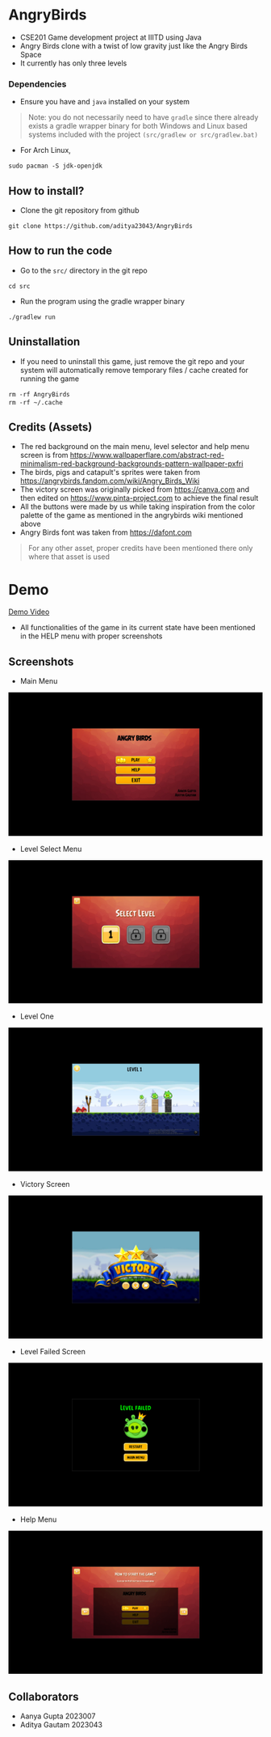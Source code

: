 # AngryBirds
- CSE201 Game development project at IIITD using Java
- Angry Birds clone with a twist of low gravity just like the Angry Birds Space
- It currently has only three levels

### Dependencies

- Ensure you have and `java` installed on your system
> Note: you do not necessarily need to have `gradle` since there already exists a gradle wrapper binary for both Windows and Linux based systems included with the project `(src/gradlew or src/gradlew.bat)`
- For Arch Linux,
```
sudo pacman -S jdk-openjdk
```

## How to install? 

- Clone the git repository from github
```
git clone https://github.com/aditya23043/AngryBirds
```

## How to run the code
- Go to the `src/` directory in the git repo
```
cd src
```
- Run the program using the gradle wrapper binary
```
./gradlew run
```

## Uninstallation
- If you need to uninstall this game, just remove the git repo and your system will automatically remove temporary files / cache created for running the game
```
rm -rf AngryBirds
rm -rf ~/.cache
```

## Credits (Assets)
- The red background on the main menu, level selector and help menu screen is from https://www.wallpaperflare.com/abstract-red-minimalism-red-background-backgrounds-pattern-wallpaper-pxfri
- The birds, pigs and catapult's sprites were taken from https://angrybirds.fandom.com/wiki/Angry_Birds_Wiki
- The victory screen was originally picked from https://canva.com and then edited on https://www.pinta-project.com to achieve the final result
- All the buttons were made by us while taking inspiration from the color palette of the game as mentioned in the angrybirds wiki mentioned above
- Angry Birds font was taken from https://dafont.com
> For any other asset, proper credits have been mentioned there only where that asset is used

# Demo
[Demo Video](./img/demo2.mp4)
- All functionalities of the game in its current state have been mentioned in the HELP menu with proper screenshots

## Screenshots

- Main Menu

![Main Menu](./img/2024-10-25_18-06.png)

- Level Select Menu

![Level Select Menu](./img/2024-10-25_18-07.png)

- Level One

![Level One](./img/2024-10-25_18-07_1.png)

- Victory Screen

![Victory Screen](./img/2024-10-25_18-07_2.png)

- Level Failed Screen

![Level Failed Screen](./img/2024-10-25_18-07_3.png)

- Help Menu

![Help Menu](./img/2024-10-25_18-07_4.png)

## Collaborators
- Aanya Gupta 2023007
- Aditya Gautam 2023043
